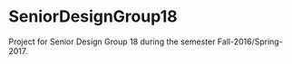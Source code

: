 # SeniorDesignGroup18

Project for Senior Design Group 18 during the semester Fall-2016/Spring-2017.
